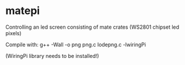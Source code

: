 # matepi
Controlling an led screen consisting of mate crates (WS2801 chipset led pixels)

Compile with: g++ -Wall -o png png.c lodepng.c -lwiringPi

(WiringPi library needs to be installed!)
